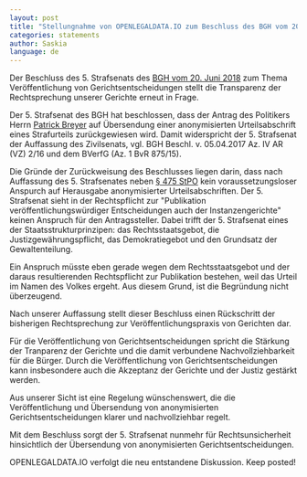 ```yaml
---
layout: post
title: "Stellungnahme von OPENLEGALDATA.IO zum Beschluss des BGH vom 20. Juni 2018 Az. 5 AR (Vs) 112/17 "
categories: statements
author: Saskia
language: de
---
```


Der Beschluss des 5. Strafsenats des [BGH vom 20. Juni 2018](https://de.openlegaldata.io/case/bgh-2018-06-20-5-ar-vs-11217) zum Thema Veröffentlichung von Gerichtsentscheidungen stellt die Transparenz der Rechtsprechung unserer Gerichte erneut in Frage. 

Der 5. Strafsenat des BGH hat beschlossen, dass der Antrag des Politikers Herrn [Patrick Breyer](http://www.patrick-breyer.de/?p=573821) auf Übersendung einer anonymisierten Urteilsabschrift eines Strafurteils zurückgewiesen wird. Damit widerspricht der 5. Strafsenat der Auffassung des Zivilsenats, vgl. BGH Beschl. v. 05.04.2017 Az. IV AR (VZ) 2/16 und dem BVerfG (Az. 1 BvR 875/15). 

Die Gründe der Zurückweisung des Beschlusses liegen darin, dass nach Auffassung des 5. Strafsenates neben [§ 475 StPO](https://de.openlegaldata.io/law/stpo/475) kein voraussetzungsloser Anspurch auf Herausgabe anonymisierter Urteilsabschriften. Der 5. Strafsenat sieht in der Rechtspflicht zur "Publikation veröffentlichungswürdiger Entscheidungen auch der Instanzengerichte" keinen Anspruch für den Antragssteller. Dabei trifft der 5. Strafsenat eines der Staatsstrukturprinzipen: das Rechtsstaatsgebot, die Justizgewährungspflicht, das Demokratiegebot und den Grundsatz der Gewaltenteilung. 

Ein Anspruch müsste eben gerade wegen dem Rechtsstaatsgebot und der daraus resultierenden Rechtspflicht zur Publikation bestehen, weil das Urteil im Namen des Volkes ergeht. Aus diesem Grund, ist die Begründung nicht überzeugend. 

Nach unserer Auffassung stellt dieser Beschluss einen Rückschritt der bisherigen Rechtsprechung zur Veröffentlichungspraxis von Gerichten dar. 

Für die Veröffentlichung von Gerichtsentscheidungen spricht die Stärkung der Tranparenz der Gerichte und die damit verbundene Nachvollziehbarkeit für die Bürger. Durch die Veröffentlichung von Gerichtsentscheidungen kann insbesondere auch die Akzeptanz der Gerichte und der Justiz gestärkt werden.

Aus unserer Sicht ist eine Regelung wünschenswert, die die Veröffentlichung und Übersendung von anonymisierten Gerichtsentscheidungen klarer und nachvollziehbar regelt.  

Mit dem Beschluss sorgt der 5. Strafsenat nunmehr für Rechtsunsicherheit hinsichtlich der Übersendung von anonymisierten Gerichtsentscheidungen. 

OPENLEGALDATA.IO verfolgt die neu entstandene Diskussion. Keep posted! 
